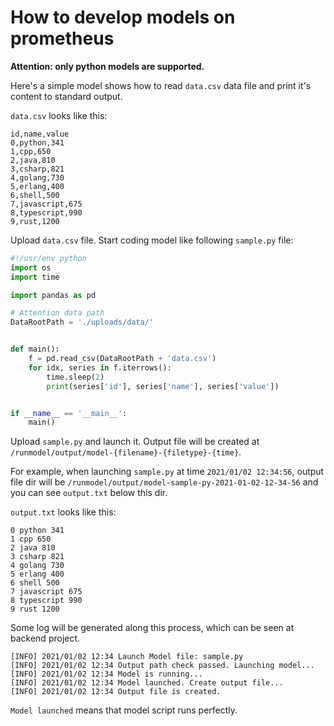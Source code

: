 # How to develop models on prometheus

**Attention: only python models are supported.**

Here's a simple model shows how to read `data.csv` data file and print it's content to standard output.

`data.csv` looks like this:

```text
id,name,value
0,python,341
1,cpp,650
2,java,810
3,csharp,821
4,golang,730
5,erlang,400
6,shell,500
7,javascript,675
8,typescript,990
9,rust,1200
```

Upload `data.csv` file. Start coding model like following `sample.py` file:

```python
#!/usr/env python
import os
import time

import pandas as pd

# Attention data path
DataRootPath = './uploads/data/'


def main():
    f = pd.read_csv(DataRootPath + 'data.csv')
    for idx, series in f.iterrows():
        time.sleep(2)
        print(series['id'], series['name'], series['value'])


if __name__ == '__main__':
    main()
```

Upload `sample.py` and launch it. Output file will be created at `/runmodel/output/model-{filename}-{filetype}-{time}`.

For example, when launching `sample.py` at time `2021/01/02 12:34:56`, output file dir will
be `/runmodel/output/model-sample-py-2021-01-02-12-34-56` and you can see `output.txt` below this dir.

`output.txt` looks like this:

```text
0 python 341
1 cpp 650
2 java 810
3 csharp 821
4 golang 730
5 erlang 400
6 shell 500
7 javascript 675
8 typescript 990
9 rust 1200
```

Some log will be generated along this process, which can be seen at backend project.

```text
[INFO] 2021/01/02 12:34 Launch Model file: sample.py
[INFO] 2021/01/02 12:34 Output path check passed. Launching model...
[INFO] 2021/01/02 12:34 Model is running...
[INFO] 2021/01/02 12:34 Model launched. Create output file...
[INFO] 2021/01/02 12:34 Output file is created.
```

`Model launched` means that model script runs perfectly.